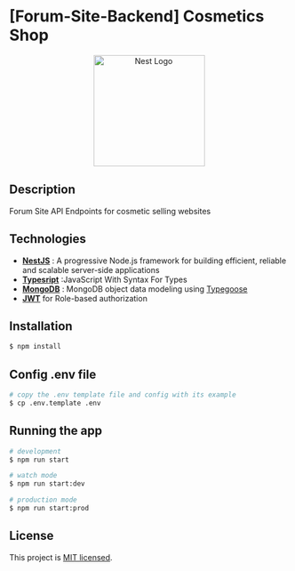 # [Forum-Site-Backend] Cosmetics Shop


<p align="center">
  <a href="http://nestjs.com/" target="blank"><img src="https://i.pinimg.com/736x/c5/21/04/c52104c88250fa258f8e86aebf7ccd07.jpg" width="200" alt="Nest Logo" /></a>
</p>

## Description
Forum Site API Endpoints for cosmetic selling websites

## Technologies
- **[NestJS](https://nestjs.com/)** : A progressive Node.js framework for building efficient, reliable and scalable server-side applications
- **[Typesript](https://www.typescriptlang.org/)** :JavaScript With Syntax For Types
- **[MongoDB](https://www.mongodb.com)** : MongoDB object data modeling using [Typegoose](https://typegoose.github.io/typegoose/)
- **[JWT](https://jwt.io/)** for Role-based authorization
## Installation

```bash
$ npm install
```
## Config .env file
```bash
# copy the .env template file and config with its example
$ cp .env.template .env
```

## Running the app

```bash
# development
$ npm run start

# watch mode
$ npm run start:dev

# production mode
$ npm run start:prod
```
## License

This project is [MIT licensed](LICENSE).
